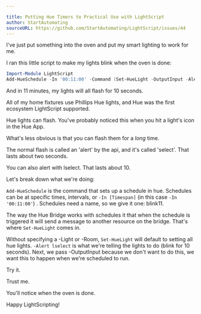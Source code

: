 ```yaml
---

title: Putting Hue Timers to Practical Use with LightScript
author: StartAutomating
sourceURL: https://github.com/StartAutomating/LightScript/issues/44
---
```

I've just put something into the oven and put my smart lighting to work for me.

I ran this little script to make my lights blink when the oven is done:

~~~PowerShell
Import-Module LightScript
Add-HueSchedule -In '00:11:00' -Command (Set-HueLight -OutputInput -Alert lselect) -Name blink11
~~~

And in 11 minutes, my lights will all flash for 10 seconds.

All of my home fixtures use Phillips Hue lights, and Hue was the first ecosystem LightScript supported.

Hue lights can flash.  You've probably noticed this when you hit a light's icon in the Hue App.

What's less obvious is that you can flash them for a _long_ time.

The normal flash is called an 'alert' by the api, and it's called 'select'.  That lasts about two seconds.

You can also alert with lselect.  That lasts about 10.

Let's break down what we're doing:

`Add-HueSchedule` is the command that sets up a schedule in hue.  Schedules can be at specific times, intervals, or `-In [Timespan]` (in this case `-In '00:11:00'`) .  Schedules need a name, so we give it one: blink11.

The way the Hue Bridge works with schedules it that when the schedule is triggered it will send a message to another resource on the bridge.   That's where `Set-HueLight` comes in.

Without specifying a -Light or -Room, `Set-HueLight` will default to setting all hue lights.  `-Alert lselect` is what we're telling the lights to do (blink for 10 seconds).  Next, we pass -OutputInput because we don't want to do this, we want this to happen when we're scheduled to run.

Try it.

Trust me. 

You'll notice when the oven is done. 

Happy LightScripting!
